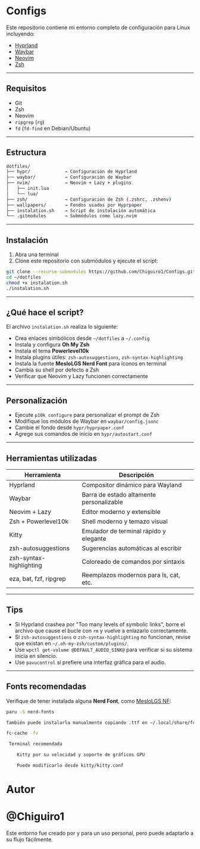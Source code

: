 # Configs 

Este repositorio contiene mi entorno completo de configuración para Linux incluyendo:

- [Hyprland](https://github.com/hyprwm/Hyprland)
- [Waybar](https://github.com/Alexays/Waybar)
- [Neovim](https://neovim.io/)
- [Zsh](https://www.zsh.org/)

---

##  Requisitos

- Git
- Zsh
- Neovim
- `ripgrep` (`rg`)
- `fd` (`fd-find` en Debian/Ubuntu)

---

## Estructura

```bash
dotfiles/
├── hypr/             → Configuración de Hyprland
├── waybar/           → Configuración de Waybar
├── nvim/             → Neovim + Lazy + plugins
│   ├── init.lua
│   └── lua/
├── zsh/              → Configuración de Zsh (.zshrc, .zshenv)
├── wallpapers/       → Fondos usados por Hyprpaper
├── instalation.sh    → Script de instalación automática
└── .gitmodules       → Submódulos como lazy.nvim
```
---

## Instalación

1. Abra una terminal
2. Clone este repositorio con submódulos y ejecute el script:

```bash
git clone --recurse-submodules https://github.com/Chiguiro1/Configs.git ~/dotfiles
cd ~/dotfiles
chmod +x instalation.sh
./instalation.sh
```
---

##  ¿Qué hace el script?

El archivo `instalation.sh` realiza lo siguiente:

- Crea enlaces simbólicos desde `~/dotfiles` a `~/.config`
- Instala y configura **Oh My Zsh**
- Instala el tema **Powerlevel10k**
- Instala plugins útiles: `zsh-autosuggestions`, `zsh-syntax-highlighting`
- Instala la fuente **MesloLGS Nerd Font** para íconos en terminal
- Cambia su shell por defecto a Zsh
- Verificar que Neovim y Lazy funcionen correctamente

---

##  Personalización

- Ejecute `p10k configure` para personalizar el prompt de Zsh
- Modifique los módulos de Waybar en `waybar/config.jsonc`
- Cambie el fondo desde `hypr/hyprpaper.conf`
- Agrege sus comandos de inicio en `hypr/autostart.conf`

---

##  Herramientas utilizadas

| Herramienta               | Descripción                                |
|---------------------------|--------------------------------------------|
| Hyprland                  | Compositor dinámico para Wayland           |
| Waybar                    | Barra de estado altamente personalizable   |
| Neovim + Lazy             | Editor moderno y extensible                |
| Zsh + Powerlevel10k       | Shell moderno y temazo visual              |
| Kitty                     | Emulador de terminal rápido y elegante     |
| zsh-autosuggestions       | Sugerencias automáticas al escribir        |
| zsh-syntax-highlighting   | Coloreado de comandos por sintaxis         |
| eza, bat, fzf, ripgrep    | Reemplazos modernos para ls, cat, etc.     |

---

##  Tips

- Si Hyprland crashea por "Too many levels of symbolic links", borre el archivo que cause el bucle con `rm` y vuelve a enlazarlo correctamente.
- Si `zsh-autosuggestions` o `zsh-syntax-highlighting` no funcionan, revise que existan en `~/.oh-my-zsh/custom/plugins/`.
- Use `wpctl get-volume @DEFAULT_AUDIO_SINK@` para verificar si su sistema inicia en silencio.
- Use `pavucontrol` si prefiere una interfaz gráfica para el audio.

---

##  Fonts recomendadas

Verifique de tener instalada alguna **Nerd Font**, como [MesloLGS NF](https://github.com/romkatv/powerlevel10k#manual-font-installation):

```bash
paru -S nerd-fonts

También puede instalarla manualmente copiando .ttf en ~/.local/share/fonts/ y actualizando caché con:

fc-cache -fv

 Terminal recomendada

    Kitty por su velocidad y soporte de gráficos GPU

    Puede modificarlo desde kitty/kitty.conf
```

# Autor

# @Chiguiro1

Este entorno fue creado por y para un uso personal, pero puede adaptarlo a su flujo fácilmente.


